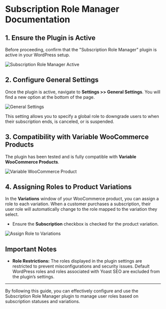 # Subscription Role Manager Documentation

## 1. Ensure the Plugin is Active

Before proceeding, confirm that the "Subscription Role Manager" plugin is active in your WordPress setup.

![Subscription Role Manager Active](https://github.com/user-attachments/assets/179a3be1-0057-4bca-9e51-7b8fb7adc0b9)

## 2. Configure General Settings

Once the plugin is active, navigate to **Settings >> General Settings**. You will find a new option at the bottom of the page.

![General Settings](https://github.com/user-attachments/assets/a6ffdd1e-f456-4f0d-9be6-87178ff75323)

This setting allows you to specify a global role to downgrade users to when their subscription ends, is canceled, or is suspended.

## 3. Compatibility with Variable WooCommerce Products

The plugin has been tested and is fully compatible with **Variable WooCommerce Products**.

![Variable WooCommerce Product](https://github.com/user-attachments/assets/a7b10994-529a-4f8a-b4ee-6274b830263d)

## 4. Assigning Roles to Product Variations

In the **Variations** window of your WooCommerce product, you can assign a role to each variation. When a customer purchases a subscription, their user role will automatically change to the role mapped to the variation they select.

- Ensure the **Subscription** checkbox is checked for the product variation.

![Assign Role to Variations](https://github.com/user-attachments/assets/fcb1302b-41fa-4c65-9287-a0b0e9b440b2)

## Important Notes

- **Role Restrictions:** The roles displayed in the plugin settings are restricted to prevent misconfigurations and security issues. Default WordPress roles and roles associated with Yoast SEO are excluded from the plugin’s settings.

---

By following this guide, you can effectively configure and use the Subscription Role Manager plugin to manage user roles based on subscription statuses and variations.
